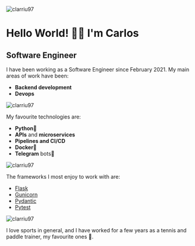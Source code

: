 
![clarriu97](https://user-images.githubusercontent.com/55170175/114474409-87dd6800-9bcc-11eb-9ca0-538bd30ae29b.png)

# Hello World! 👋🏼 I'm Carlos

## Software Engineer

I have been working as a Software Engineer since February 2021.
My main areas of work have been:

- **Backend development**
- **Devops**

![clarriu97](https://user-images.githubusercontent.com/55170175/114474409-87dd6800-9bcc-11eb-9ca0-538bd30ae29b.png)

My favourite technologies are:

- **Python**🐍
- **APIs** and **microservices**
- **Pipelines and CI/CD**
- **Docker**🐋
- **Telegram** bots🤖

![clarriu97](https://user-images.githubusercontent.com/55170175/114474409-87dd6800-9bcc-11eb-9ca0-538bd30ae29b.png)

The frameworks I most enjoy to work with are:

- [Flask](https://flask.palletsprojects.com/en/2.1.x/)
- [Gunicorn](https://gunicorn.org/)
- [Pydantic](https://pydantic-docs.helpmanual.io/)
- [Pytest](https://docs.pytest.org/en/7.1.x/)

![clarriu97](https://user-images.githubusercontent.com/55170175/114474409-87dd6800-9bcc-11eb-9ca0-538bd30ae29b.png)

I love sports in general, and I have worked for a few years as
a tennis and paddle trainer, my favourite ones 🎾.
